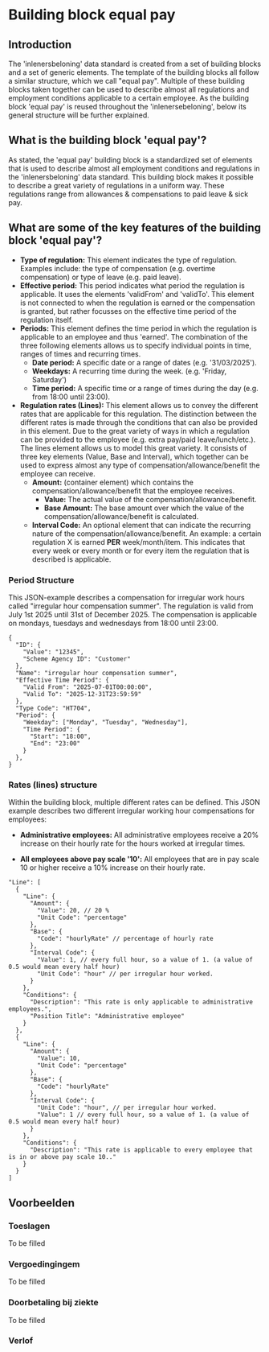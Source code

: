 # Building block equal pay

## Introduction

The 'inlenersbeloning' data standard is created from a set of building blocks and a set of generic elements. The template of the building blocks all follow a similar structure, which we call "equal pay". Multiple of these building blocks taken together can be used to describe almost all regulations and employment conditions applicable to a certain employee. As the building block 'equal pay' is reused throughout the 'inlenersebeloning', below its general structure will be further explained. 

## What is the building block 'equal pay'?
As stated, the 'equal pay' building block is a standardized set of elements that is used to describe almost all employment conditions and regulations in the 'inlenersbeloning' data standard. This building block makes it possible to describe a great variety of regulations in a uniform way. These regulations range from allowances & compensations to paid leave & sick pay. 

## What are some of the key features of the building block 'equal pay'?
- **Type of regulation:** This element indicates the type of regulation. Examples include: the type of compensation (e.g. overtime compensation) or type of leave (e.g. paid leave).
- **Effective period:** This period indicates what period the regulation is applicable. It uses the elements 'validFrom' and 'validTo'. This element is not connected to when the regulation is earned or the compensation is granted, but rather focusses on the effective time period of the regulation itself.
- **Periods:** This element defines the time period in which the regulation is applicable to an employee and thus 'earned'. The combination of the three following elements allows us to specify individual points in time, ranges of times and recurring times. 
  - **Date period:** A specific date or a range of dates (e.g. '31/03/2025').
  - **Weekdays:** A recurring time during the week. (e.g. 'Friday, Saturday')
  - **Time period:** A specific time or a range of times during the day (e.g. from 18:00 until 23:00).
- **Regulation rates (Lines):** This element allows us to convey the different rates that are applicable for this regulation. The distinction between the different rates is made through the conditions that can also be provided in this element. Due to the great variety of ways in which a regulation can be provided to the employee (e.g. extra pay/paid leave/lunch/etc.). The lines element allows us to model this great variety. It consists of three key elements (Value, Base and Interval), which together can be used to express almost any type of compensation/allowance/benefit the employee can receive.
  - **Amount:** (container element) which contains the compensation/allowance/benefit that the employee receives.
    -  **Value:** The actual value of the compensation/allowance/benefit.
    -  **Base Amount:** The base amount over which the value of the compensation/allowance/benefit is calculated.
  -  **Interval Code:** An optional element that can indicate the recurring nature of the compensation/allowance/benefit. An example: a certain regulation X is earned **PER** week/month/item. This indicates that every week or every month or for every item the regulation that is described is applicable. 

<!--
## Structure of the building block.

The entire structure of the building block is provided here:

- **ID:** an identifier for the regulation
  - **Value:** the value of the identifier
  - **Scheme Agency ID**: indicator on who provided this ID
- **Name**: name or description of the regulation
- **Effective Time Period:** the time period this regulation is valid.
  - **Valid From**
  - **Valid To**
- **Type Code:** the SETU type code of this regulation (e.g. overtime/travel compensation/shift compensation)
- **Period:** time period in which this regulation is applicable (e.g. overtime compensation is earned every 'friday')
  - **Date Period:** a single (using just the start element) or a range of dates
     - **Start**
     - **End**
   - **Weekday:** a recurring weekday in which this regulation is applicable (e.g. saturday, sunday)
   - **Time Period:** the specific time or range of times
       - **Start**
       - **End**
- **Line:** the different rates that are applicable for this regulation
   - **Amount:** the amount of compensation/allowance/benefit this rate provides.
        - **Value:**  the amount of compensation/allowance/benefit expressed as an integer.
        - **Min Value** the minimal amount the value has to be and thus the minimal amount that this rate provides.
        - **Max Value** the maximum amount the value has to be and thus the maximum amount that this rate provides.
        - **Unit Code** indicates the unit code of this amount (e.g., percentage/hour/day).
        - **Base:** the base over which the amount is calculated.
            - **Code**: a code to indicate what the type of this base is (e.g. percentageOfMonthlySalary/fixed).
            - **Value**: the amount of the base (e.g. the employee's monthly salary).
            - **Min Value**: the minimal amount that the value of the base can be. 
            - **Max Value**: the maximum amount that the value of the base can be. 
    - **Interval Code**: if the regulation is applied in an interval, this element indicates the type of interval.
        - **Value**: the denominator of the value of the interval code (e.g. a value of 0.5 and a Unit Code of 'Hour' indicates every half hour).
        - **Unit Code**: indicates the type of interval.
    - **Conditions:** indicates the conditions that have to be met for this rate to be applicable.
        - **Description:** a description of this condition can be provided.
        - **Position Title:** The title(s) of the positions that are eligible for this rate can be provided here.
-->



### Period Structure

This JSON-example describes a compensation for irregular work hours called "irregular hour compensation summer". The regulation is valid from July 1st 2025 until 31st of December 2025. The compensation is applicable on mondays, tuesdays and wednesdays from 18:00 until 23:00.


```
{
  "ID": {
    "Value": "12345",
    "Scheme Agency ID": "Customer"
  },
  "Name": "irregular hour compensation summer",
  "Effective Time Period": {
    "Valid From": "2025-07-01T00:00:00",
    "Valid To": "2025-12-31T23:59:59"
  },
  "Type Code": "HT704",
  "Period": {
    "Weekday": ["Monday", "Tuesday", "Wednesday"],
    "Time Period": {
      "Start": "18:00",
      "End": "23:00"
    }
  },
}
```



### Rates (lines) structure
Within the building block, multiple different rates can be defined. This JSON example describes two different irregular working hour compensations for employees:

- **Administrative employees:** All administrative employees receive a 20% increase on their hourly rate for the hours worked at irregular times. 

- **All employees above pay scale '10':** All employees that are in pay scale 10 or higher receive a 10% increase on their hourly rate.

```
"Line": [
  {
    "Line": {
      "Amount": {
        "Value": 20, // 20 %
        "Unit Code": "percentage"
      },
      "Base": {
        "Code": "hourlyRate" // percentage of hourly rate
      },
      "Interval Code": {
        "Value": 1, // every full hour, so a value of 1. (a value of 0.5 would mean every half hour)
        "Unit Code": "hour" // per irregular hour worked.
      }
    },
    "Conditions": {
      "Description": "This rate is only applicable to administrative employees.",
      "Position Title": "Administrative employee"
    }
  },
  {
    "Line": {
      "Amount": {
        "Value": 10,
        "Unit Code": "percentage"
      },
      "Base": {
        "Code": "hourlyRate"
      },
      "Interval Code": {
        "Unit Code": "hour", // per irregular hour worked.
        "Value": 1 // every full hour, so a value of 1. (a value of 0.5 would mean every half hour)
      }
    },
    "Conditions": {
      "Description": "This rate is applicable to every employee that is in or above pay scale 10.."
    }
  }
]
```


## Voorbeelden

### Toeslagen

To be filled

### Vergoedingingem

To be filled

### Doorbetaling bij ziekte

To be filled

### Verlof
